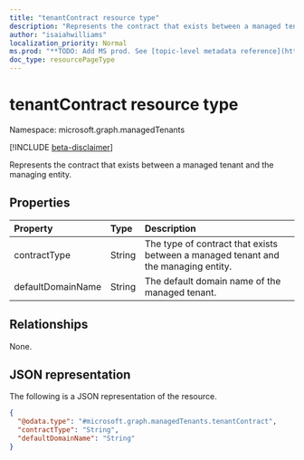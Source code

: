 ```yaml
---
title: "tenantContract resource type"
description: "Represents the contract that exists between a managed tenant and the managing entity."
author: "isaiahwilliams"
localization_priority: Normal
ms.prod: "**TODO: Add MS prod. See [topic-level metadata reference](https://msgo.azurewebsites.net/add/document/guidelines/metadata.html#topic-level-metadata)**"
doc_type: resourcePageType
---
```


# tenantContract resource type

Namespace: microsoft.graph.managedTenants

[!INCLUDE [beta-disclaimer](../../includes/beta-disclaimer.md)]

Represents the contract that exists between a managed tenant and the managing entity.

## Properties

|Property|Type|Description|
|:---|:---|:---|
|contractType|String|The type of contract that exists between a managed tenant and the managing entity.|
|defaultDomainName|String|The default domain name of the managed tenant.|

## Relationships

None.

## JSON representation

The following is a JSON representation of the resource.
<!-- {
  "blockType": "resource",
  "@odata.type": "microsoft.graph.managedTenants.tenantContract"
}
-->
``` json
{
  "@odata.type": "#microsoft.graph.managedTenants.tenantContract",
  "contractType": "String",
  "defaultDomainName": "String"
}
```
